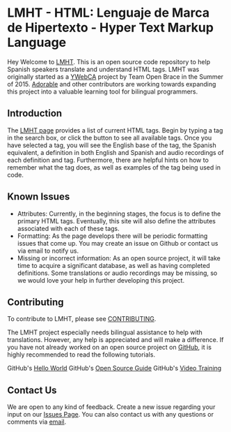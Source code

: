 # LMHT - HTML: Lenguaje de Marca de Hipertexto - Hyper Text Markup Language
Hey
Welcome to [LMHT].  This is an open source code repository to help Spanish speakers translate and understand HTML tags.  LMHT was originally started as a [YWebCA] project by Team Open Brace in the Summer of 2015. [Adorable] and other contributors are working towards expanding this project into a valuable learning tool for bilingual programmers.  

[LMHT]: http://lmht.github.io/
[YWebCA]: http://ywebca.org/
[Adorable]:  http://adorable.io/

## Introduction

The [LMHT page] provides a list of current HTML tags.  Begin by typing a tag in the search box, or click the button to see all available tags.  Once you have selected a tag, you will see the English base of the tag, the Spanish equivalent, a definition in both English and Spanish and audio recordings of each definition and tag.  Furthermore, there are helpful hints on how to remember what the tag does, as well as examples of the tag being used in code.

[LMHT page]:  http://lmht.github.io/


## Known Issues

* Attributes: Currently, in the beginning stages, the focus is to define the primary HTML tags.  Eventually, this site will also define the attributes associated with each of these tags.
* Formatting: As the page develops there will be periodic formatting issues that come up. You may create an issue on Github or contact us via email to notify us.
* Missing or incorrect information:  As an open source project, it will take time to acquire a significant database, as well as having completed definitions.  Some translations or audio recordings may be missing, so we would love your help in further developing this project.


## Contributing

To contribute to LMHT, please see [CONTRIBUTING](CONTRIBUTING.md).

The LMHT project especially needs bilingual assistance to help with translations.  However, any help is appreciated and will make a difference.  If you have not already worked on an open source project on [GitHub], it is highly recommended to read the following tutorials.

GitHub's [Hello World]
GitHub's [Open Source Guide]
GitHub's [Video Training]

[GitHub]:  https://github.com
[Hello World]:  https://guides.github.com/activities/hello-world/
[Open Source Guide]:  https://guides.github.com/activities/contributing-to-open-source/
[Video Training]: https://www.youtube.com/user/GitHubGuides


## Contact Us

We are open to any kind of feedback.  Create a new issue regarding your input on our [Issues Page].  You can also contact us with any questions or comments via [email].

[Issues page]: https://github.com/LMHT/LMHT.github.io/issues
[email]: mailto:lmht@adorable.io
